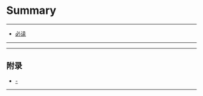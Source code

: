 # Summary

<?php if ($readme ?? true) : ?>
----

* [必读](README.md)

----
<?php endif ?>

<?= $tree ?>

<?php if ($appendixes ?? false) : ?>
----

## 附录

<?php foreach ($appendixes as $appendix) : ?>
<?php extract($appendix); ?>
* [<?= $domain ?> - <?= $title ?>](<?= $href ?>)
<?php endforeach ?>

----
<?php endif ?>